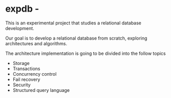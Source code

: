 # expdb - 
This is an experimental project that studies a relational database development.

Our goal is to develop a relational database from scratch, exploring architectures and algorithms.

The architecture implementation is going to be divided into the follow topics

* Storage
* Transactions
* Concurrency control
* Fail recovery
* Security
* Structured query language
 
